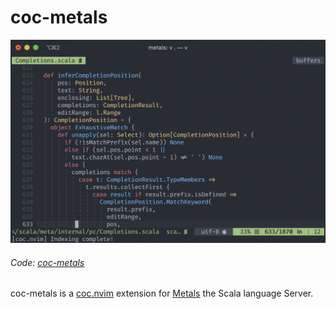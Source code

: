 # coc-metals
![coc-metals](media/coc-metals.png)
###### Code: [coc-metals](https://github.com/scalameta/coc-metals)

coc-metals is a [coc.nvim](https://github.com/neoclide/coc.nvim) extension for
[Metals](https://scalameta.org/metals) the Scala language Server.
